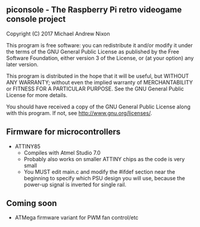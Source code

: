 ## piconsole - The Raspberry Pi retro videogame console project

  Copyright (C) 2017  Michael Andrew Nixon

  This program is free software: you can redistribute it and/or modify
  it under the terms of the GNU General Public License as published by
  the Free Software Foundation, either version 3 of the License, or
  (at your option) any later version.

  This program is distributed in the hope that it will be useful,
  but WITHOUT ANY WARRANTY; without even the implied warranty of
  MERCHANTABILITY or FITNESS FOR A PARTICULAR PURPOSE.  See the
  GNU General Public License for more details.

  You should have received a copy of the GNU General Public License
  along with this program.  If not, see <http://www.gnu.org/licenses/>.


## Firmware for microcontrollers

* ATTINY85
  * Compiles with Atmel Studio 7.0
  * Probably also works on smaller ATTINY chips as the code is very small
  * You MUST edit main.c and modify the #ifdef section near the beginning to specify which PSU design you will use, because the power-up signal is inverted for single rail.


## Coming soon

* ATMega firmware variant for PWM fan control/etc
